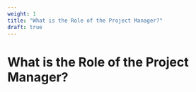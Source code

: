 ```yaml
---
weight: 1
title: "What is the Role of the Project Manager?"
draft: true
---
```


# What is the Role of the Project Manager?

